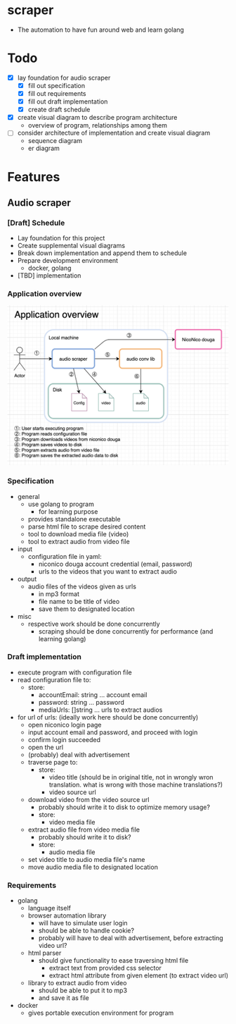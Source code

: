 # scraper
- The automation to have fun around web and learn golang

# Todo
- [x] lay foundation for audio scraper
  - [x] fill out specification
  - [x] fill out requirements
  - [x] fill out draft implementation
  - [x] create draft schedule
- [x] create visual diagram to describe program architecture
  - overview of program, relationships among them
- [ ] consider architecture of implementation and create visual diagram
  - sequence diagram
  - er diagram

# Features
## Audio scraper
### [Draft] Schedule
- Lay foundation for this project
- Create supplemental visual diagrams
- Break down implementation and append them to schedule
- Prepare development environment
  - docker, golang
- [TBD] implementation

### Application overview
![application overview image](docs/img/audio-scraper-application-overview.png)

### Specification
- general
  - use golang to program
    - for learning purpose
  - provides standalone executable
  - parse html file to scrape desired content
  - tool to download media file (video)
  - tool to extract audio from video file
- input
  - configuration file in yaml:
    - niconico douga account credential (email, password)
    - urls to the videos that you want to extract audio
- output
  - audio files of the videos given as urls
    - in mp3 format
    - file name to be title of video
    - save them to designated location
- misc
  - respective work should be done concurrently
    - scraping should be done concurrently for performance (and learning golang)

### Draft implementation
- execute program with configuration file
- read configuration file to:
  - store:
    - accountEmail: string ... account email
    - password: string ... password
    - mediaUrls: []string ... urls to extract audios
- for url of urls: (ideally work here should be done concurrently)
  - open niconico login page
  - input account email and password, and proceed with login
  - confirm login succeeded
  - open the url
  - (probably) deal with advertisement
  - traverse page to:
    - store:
      - video title (should be in original title, not in wrongly wron translation. what is wrong with those machine translations?)
      - video source url
  - download video from the video source url
    - probably should write it to disk to optimize memory usage?
    - store:
      - video media file
  - extract audio file from video media file
    - probably should write it to disk?
    - store:
      - audio media file
  - set video title to audio media file's name
  - move audio media file to designated location


### Requirements
- golang
  - language itself
  - browser automation library
    - will have to simulate user login
    - should be able to handle cookie?
    - probably will have to deal with advertisement, before extracting video url?
  - html parser
    - should give functionality to ease traversing html file
      - extract text from provided css selector
      - extract html attribute from given element (to extract video url)
  - library to extract audio from video
    - should be able to put it to mp3
    - and save it as file
- docker
  - gives portable execution environment for program

